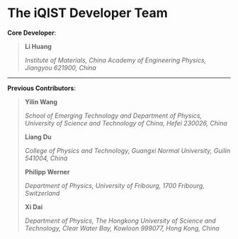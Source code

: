 # The iQIST Developer Team

**Core Developer**:

>
> **Li Huang**
>
> *Institute of Materials, China Academy of Engineering Physics, Jiangyou 621900, China*
>

---

**Previous Contributors**:

>
> **Yilin Wang**
>
> *School of Emerging Technology and Department of Physics, University of Science and Technology of China, Hefei 230026, China*
>
> **Liang Du**
>
> *College of Physics and Technology, Guangxi Normal University, Guilin 541004, China*
>
> **Philipp Werner**
>
> *Department of Physics, University of Fribourg, 1700 Fribourg, Switzerland*
>
> **Xi Dai**
>
> *Department of Physics, The Hongkong University of Science and Technology, Clear Water Bay, Kowloon 999077, Hong Kong, China*
